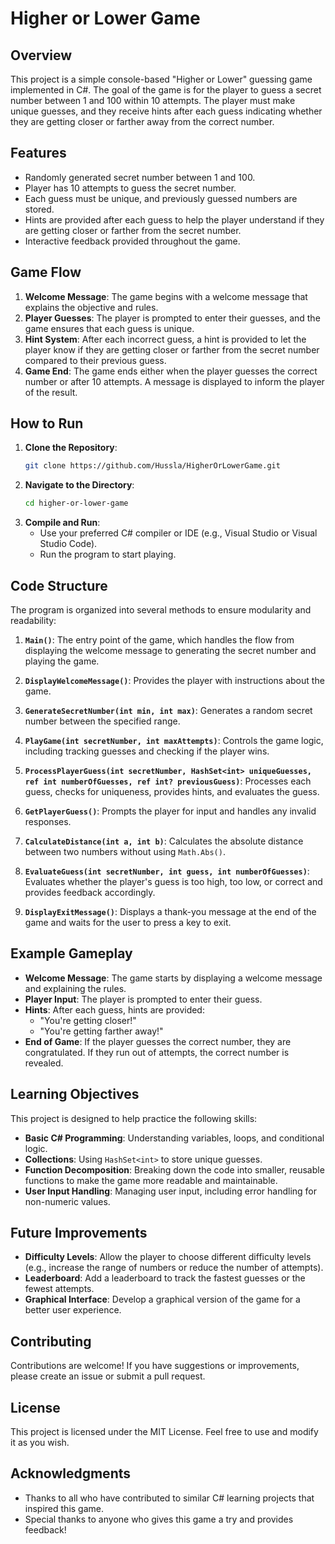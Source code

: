 # Higher or Lower Game

## Overview

This project is a simple console-based "Higher or Lower" guessing game implemented in C#. The goal of the game is for the player to guess a secret number between 1 and 100 within 10 attempts. The player must make unique guesses, and they receive hints after each guess indicating whether they are getting closer or farther away from the correct number.

## Features

- Randomly generated secret number between 1 and 100.
- Player has 10 attempts to guess the secret number.
- Each guess must be unique, and previously guessed numbers are stored.
- Hints are provided after each guess to help the player understand if they are getting closer or farther from the secret number.
- Interactive feedback provided throughout the game.

## Game Flow

1. **Welcome Message**: The game begins with a welcome message that explains the objective and rules.
2. **Player Guesses**: The player is prompted to enter their guesses, and the game ensures that each guess is unique.
3. **Hint System**: After each incorrect guess, a hint is provided to let the player know if they are getting closer or farther from the secret number compared to their previous guess.
4. **Game End**: The game ends either when the player guesses the correct number or after 10 attempts. A message is displayed to inform the player of the result.

## How to Run

1. **Clone the Repository**:
   ```bash
   git clone https://github.com/Hussla/HigherOrLowerGame.git
   ```
2. **Navigate to the Directory**:
   ```bash
   cd higher-or-lower-game
   ```
3. **Compile and Run**:
   - Use your preferred C# compiler or IDE (e.g., Visual Studio or Visual Studio Code).
   - Run the program to start playing.

## Code Structure

The program is organized into several methods to ensure modularity and readability:

1. **`Main()`**: The entry point of the game, which handles the flow from displaying the welcome message to generating the secret number and playing the game.

2. **`DisplayWelcomeMessage()`**: Provides the player with instructions about the game.

3. **`GenerateSecretNumber(int min, int max)`**: Generates a random secret number between the specified range.

4. **`PlayGame(int secretNumber, int maxAttempts)`**: Controls the game logic, including tracking guesses and checking if the player wins.

5. **`ProcessPlayerGuess(int secretNumber, HashSet<int> uniqueGuesses, ref int numberOfGuesses, ref int? previousGuess)`**: Processes each guess, checks for uniqueness, provides hints, and evaluates the guess.

6. **`GetPlayerGuess()`**: Prompts the player for input and handles any invalid responses.

7. **`CalculateDistance(int a, int b)`**: Calculates the absolute distance between two numbers without using `Math.Abs()`.

8. **`EvaluateGuess(int secretNumber, int guess, int numberOfGuesses)`**: Evaluates whether the player's guess is too high, too low, or correct and provides feedback accordingly.

9. **`DisplayExitMessage()`**: Displays a thank-you message at the end of the game and waits for the user to press a key to exit.

## Example Gameplay

- **Welcome Message**: The game starts by displaying a welcome message and explaining the rules.
- **Player Input**: The player is prompted to enter their guess.
- **Hints**: After each guess, hints are provided:
  - "You're getting closer!"
  - "You're getting farther away!"
- **End of Game**: If the player guesses the correct number, they are congratulated. If they run out of attempts, the correct number is revealed.

## Learning Objectives

This project is designed to help practice the following skills:

- **Basic C# Programming**: Understanding variables, loops, and conditional logic.
- **Collections**: Using `HashSet<int>` to store unique guesses.
- **Function Decomposition**: Breaking down the code into smaller, reusable functions to make the game more readable and maintainable.
- **User Input Handling**: Managing user input, including error handling for non-numeric values.

## Future Improvements

- **Difficulty Levels**: Allow the player to choose different difficulty levels (e.g., increase the range of numbers or reduce the number of attempts).
- **Leaderboard**: Add a leaderboard to track the fastest guesses or the fewest attempts.
- **Graphical Interface**: Develop a graphical version of the game for a better user experience.

## Contributing

Contributions are welcome! If you have suggestions or improvements, please create an issue or submit a pull request.

## License

This project is licensed under the MIT License. Feel free to use and modify it as you wish.

## Acknowledgments

- Thanks to all who have contributed to similar C# learning projects that inspired this game.
- Special thanks to anyone who gives this game a try and provides feedback!

